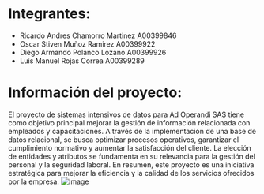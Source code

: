 # Integrantes: 

- Ricardo Andres Chamorro Martinez A00399846
- Oscar Stiven Muñoz Ramirez A00399922
- Diego Armando Polanco Lozano A00399926
- Luis Manuel Rojas Correa A00399289

# Información del proyecto:

El proyecto de sistemas intensivos de datos para Ad Operandi SAS tiene como objetivo principal mejorar la gestión de información relacionada con empleados y capacitaciones. A través de la implementación de una base de datos relacional, se busca optimizar procesos operativos, garantizar el cumplimiento normativo y aumentar la satisfacción del cliente. La elección de entidades y atributos se fundamenta en su relevancia para la gestión del personal y la seguridad laboral. En resumen, este proyecto es una iniciativa estratégica para mejorar la eficiencia y la calidad de los servicios ofrecidos por la empresa.
![image](https://github.com/Bloque-SID/project2024-1-e06-sopas/assets/118563635/a3a9ecdf-2918-436f-a1ef-eb0feb906ebd)
